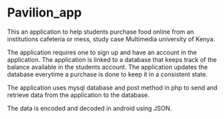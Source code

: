 # Pavilion_app
This an application to help students purchase food online from an institutions cafeteria or mess, study case Multimedia university of Kenya.

The application requires one to sign up and have an account in the application.
The application is linked to a database that keeps track of the balance available in the students account. 
The application updates the database everytime a purchase is done to keep it in a consistent state. 

The application uses mysql database and post method in php to send and retrieve data from the application to the database.

The data is encoded and decoded in android using JSON.
